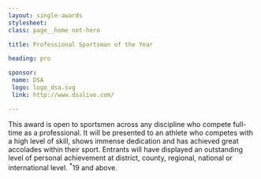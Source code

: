 ```yaml
---
layout: single-awards
stylesheet:
class: page__home not-hero

title: Professional Sportsman of the Year

heading: pro

sponsor:
 name: DSA
 logo: logo_dsa.svg
 link: http://www.dsalive.com/

---
```


This award is open to sportsmen across any discipline who compete full-time as a professional. It will be presented to an athlete who competes with a high level of skill, shows immense dedication and has achieved great accolades within their sport. Entrants will have displayed an outstanding level of personal achievement at district, county, regional, national or international level. <sup>*</sup>19 and above.
